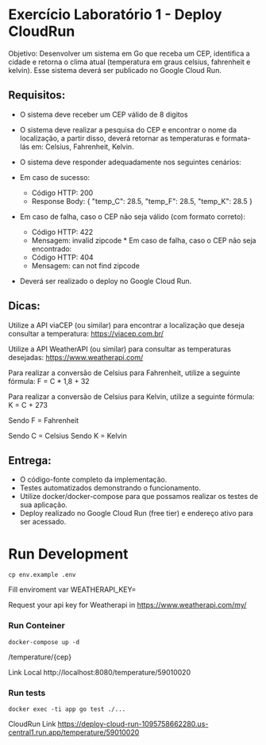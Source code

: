 # Exercício Laboratório 1 - Deploy CloudRun

Objetivo: Desenvolver um sistema em Go que receba um CEP, identifica a cidade e retorna o clima atual (temperatura em graus celsius, fahrenheit e kelvin). Esse sistema deverá ser publicado no Google Cloud Run.

## Requisitos:

* O sistema deve receber um CEP válido de 8 digitos
* O sistema deve realizar a pesquisa do CEP e encontrar o nome da localização, a partir disso, deverá retornar as temperaturas e formata-lás em: Celsius, Fahrenheit, Kelvin.
* O sistema deve responder adequadamente nos seguintes cenários:

* Em caso de sucesso:
  * Código HTTP: 200
  * Response Body: { "temp_C": 28.5, "temp_F": 28.5, "temp_K": 28.5 }
* Em caso de falha, caso o CEP não seja válido (com formato correto):
  * Código HTTP: 422
  * Mensagem: invalid zipcode
​​* ​Em caso de falha, caso o CEP não seja encontrado:
  * Código HTTP: 404
  * Mensagem: can not find zipcode
* Deverá ser realizado o deploy no Google Cloud Run.

## Dicas:

Utilize a API viaCEP (ou similar) para encontrar a localização que deseja consultar a temperatura: https://viacep.com.br/

Utilize a API WeatherAPI (ou similar) para consultar as temperaturas desejadas: https://www.weatherapi.com/

Para realizar a conversão de Celsius para Fahrenheit, utilize a seguinte fórmula: F = C * 1,8 + 32

Para realizar a conversão de Celsius para Kelvin, utilize a seguinte fórmula: K = C + 273

Sendo F = Fahrenheit

Sendo C = Celsius
Sendo K = Kelvin

## Entrega:

* O código-fonte completo da implementação.
* Testes automatizados demonstrando o funcionamento.
* Utilize docker/docker-compose para que possamos realizar os testes de sua aplicação.
* Deploy realizado no Google Cloud Run (free tier) e endereço ativo para ser acessado.

# Run Development

```
cp env.example .env
````

Fill enviroment var WEATHERAPI_KEY=

Request your api key for Weatherapi in https://www.weatherapi.com/my/


### Run Conteiner

```
docker-compose up -d
```
/temperature/{cep}

Link Local http://localhost:8080/temperature/59010020

### Run tests
```
docker exec -ti app go test ./...
````

CloudRun Link https://deploy-cloud-run-1095758662280.us-central1.run.app/temperature/59010020

